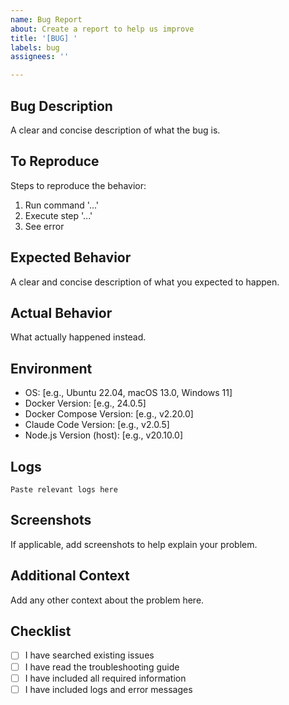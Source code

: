 ```yaml
---
name: Bug Report
about: Create a report to help us improve
title: '[BUG] '
labels: bug
assignees: ''

---
```


## Bug Description
A clear and concise description of what the bug is.

## To Reproduce
Steps to reproduce the behavior:
1. Run command '...'
2. Execute step '...'
3. See error

## Expected Behavior
A clear and concise description of what you expected to happen.

## Actual Behavior
What actually happened instead.

## Environment
- OS: [e.g., Ubuntu 22.04, macOS 13.0, Windows 11]
- Docker Version: [e.g., 24.0.5]
- Docker Compose Version: [e.g., v2.20.0]
- Claude Code Version: [e.g., v2.0.5]
- Node.js Version (host): [e.g., v20.10.0]

## Logs
```
Paste relevant logs here
```

## Screenshots
If applicable, add screenshots to help explain your problem.

## Additional Context
Add any other context about the problem here.

## Checklist
- [ ] I have searched existing issues
- [ ] I have read the troubleshooting guide
- [ ] I have included all required information
- [ ] I have included logs and error messages
